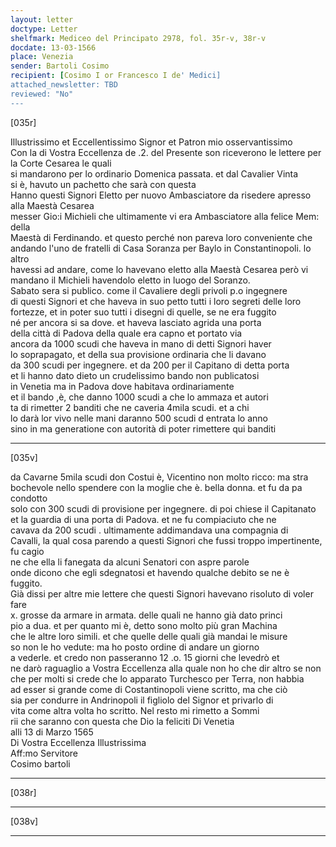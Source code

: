```yaml
---
layout: letter
doctype: Letter
shelfmark: Mediceo del Principato 2978, fol. 35r-v, 38r-v
docdate: 13-03-1566
place: Venezia
sender: Bartoli Cosimo
recipient: [Cosimo I or Francesco I de' Medici]
attached_newsletter: TBD
reviewed: "No"
---
```


[035r]  
  
  
Illustrissimo et Eccellentissimo Signor et Patron mio osservantissimo  
Con la di Vostra Eccellenza de .2. del Presente son riceverono le lettere per la Corte Cesarea le quali  
si mandarono per lo ordinario Domenica passata. et dal Cavalier Vinta  
si è, havuto un pachetto che sarà con questa  
Hanno questi Signori Eletto per nuovo Ambasciatore da risedere apresso alla Maestà Cesarea  
messer Gio:i Michieli che ultimamente vi era Ambasciatore alla felice Mem: della  
Maestà di Ferdinando. et questo perché non pareva loro conveniente che  
andando l'uno de fratelli di Casa Soranza per Baylo in Constantinopoli. lo altro  
havessi ad andare, come lo havevano eletto alla Maestà Cesarea però vi  
mandano il Michieli havendolo eletto in luogo del Soranzo.  
Sabato sera si publico. come il Cavaliere degli privoli p.o ingegnere  
di questi Signori et che haveva in suo petto tutti i loro segreti delle loro  
fortezze, et in poter suo tutti i disegni di quelle, se ne era fuggito  
né per ancora si sa dove. et haveva lasciato agrida una porta  
della città di Padova della quale era capno et portato via  
ancora da 1000 scudi che haveva in mano di detti Signori haver  
lo soprapagato, et della sua provisione ordinaria che li davano  
da 300 scudi per ingegnere. et da 200 per il Capitano di detta porta  
et li hanno dato dieto un crudelissimo bando non publicatosi  
in Venetia ma in Padova dove habitava ordinariamente  
et il bando ,è, che danno 1000 scudi a che lo ammaza et autori  
ta di rimetter 2 banditi che ne caveria 4mila scudi. et a chi  
lo darà lor vivo nelle mani daranno 500 scudi d entrata lo anno  
sino in ma generatione con autorità di poter rimettere qui banditi  
  
---  

[035v]  
  
  
da Cavarne 5mila scudi don Costui è, Vicentino non molto ricco: ma stra  
bochevole nello spendere con la moglie che è. bella donna. et fu da pa condotto  
solo con 300 scudi di provisione per ingegnere. di poi chiese il Capitanato  
et la guardia di una porta di Padova. et ne fu compiaciuto che ne  
cavava da 200 scudi . ultimamente addimandava una compagnia di  
Cavalli, la qual cosa parendo a questi Signori che fussi troppo impertinente, fu cagio  
ne che ella li fanegata da alcuni Senatori con aspre parole  
onde dicono che egli sdegnatosi et havendo qualche debito se ne è  
fuggito.  
Già dissi per altre mie lettere che questi Signori havevano risoluto di voler fare  
x. grosse da armare in armata. delle quali ne hanno già dato princi  
pio a dua. et per quanto mi è, detto sono molto più gran Machina  
che le altre loro simili. et che quelle delle quali già mandai le misure  
so non le ho vedute: ma ho posto ordine di andare un giorno  
a vederle. et credo non passeranno 12 .o. 15 giorni che levedrò et  
ne darò raguaglio a Vostra Eccellenza alla quale non ho che dir altro se non  
che per molti si crede che lo apparato Turchesco per Terra, non habbia  
ad esser si grande come di Costantinopoli viene scritto, ma che ciò  
sia per condurre in Andrinopoli il figliolo del Signor et privarlo di  
vita come altra volta ho scritto. Nel resto mi rimetto a Sommi  
rii che saranno con questa che Dio la feliciti Di Venetia  
alli 13 di Marzo 1565  
Di Vostra Eccellenza Illustrissima  
Aff:mo Servitore  
Cosimo bartoli  
  
---  

[038r]  
  
  
  
---  

[038v]  
  
  
  
---  

